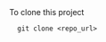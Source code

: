 <html>
  <head>
    <title>
      Todo App
    </title>
  </head>
</html>
To clone this project

```
  git clone <repo_url>
```
